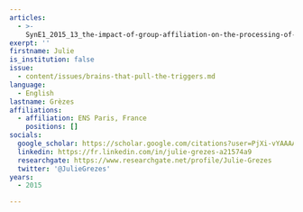 ```yaml
---
articles:
  - >-
    SynE1_2015_13_the-impact-of-group-affiliation-on-the-processing-of-others-emitted-social-signals
exerpt: ''
firstname: Julie
is_institution: false
issue:
  - content/issues/brains-that-pull-the-triggers.md
language:
  - English
lastname: Grèzes
affiliations:
  - affiliation: ENS Paris, France
    positions: []
socials:
  google_scholar: https://scholar.google.com/citations?user=PjXi-vYAAAAJ&hl=fr
  linkedin: https://fr.linkedin.com/in/julie-grezes-a21574a9
  researchgate: https://www.researchgate.net/profile/Julie-Grezes
  twitter: '@JulieGrezes'
years:
  - 2015

---
```

